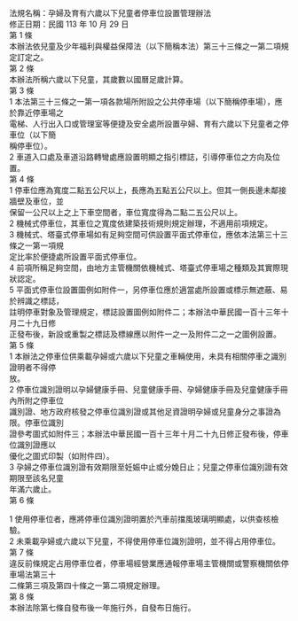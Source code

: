 法規名稱：孕婦及育有六歲以下兒童者停車位設置管理辦法  
修正日期：民國 113 年 10 月 29 日  
第 1 條  
本辦法依兒童及少年福利與權益保障法（以下簡稱本法）第三十三條之一第二項規定訂定之。  
第 2 條  
本辦法所稱六歲以下兒童，其歲數以國曆足歲計算。  
第 3 條  
1 本法第三十三條之一第一項各款場所附設之公共停車場（以下簡稱停車場），應於靠近停車場之  
電梯、人行出入口或管理室等便捷及安全處所設置孕婦、育有六歲以下兒童者之停車位（以下簡  
稱停車位）。  
2 車道入口處及車道沿路轉彎處應設置明顯之指引標誌，引導停車位之方向及位置。  
第 4 條  
1 停車位應為寬度二點五公尺以上，長應為五點五公尺以上。但其一側長邊未鄰接牆壁及車位，並  
保留一公尺以上之上下車空間者，車位寬度得為二點二五公尺以上。  
2 機械式停車位，其車位之寬度依建築技術規則規定辦理，不適用前項規定。  
3 機械式、塔臺式停車場如有足夠空間可供設置平面式停車位，應依本法第三十三條之一第一項規  
定比率於便捷處所設置平面式停車位。  
4 前項所稱足夠空間，由地方主管機關依機械式、塔臺式停車場之種類及其實際現狀認定。  
5 平面式停車位設置圖例如附件一，另停車位應於適當處所設置或標示無遮蔽、易於辨識之標誌，  
註明停車對象及管理規定，標誌設置圖例如附件二；本辦法中華民國一百十三年十月二十九日修  
正發布後，新設或重製之標誌及標線應以附件一之一及附件二之一之圖例設置。  
第 5 條  
1 本辦法之停車位供乘載孕婦或六歲以下兒童之車輛使用，未具有相關停車之識別證明者不得停  
放。  
2 停車位識別證明以孕婦健康手冊、兒童健康手冊、孕婦健康手冊及兒童健康手冊內所附之停車位  
識別證、地方政府核發之停車位識別證或其他足資證明孕婦或兒童身分之事證為限。停車位識別  
證參考圖式如附件三；本辦法中華民國一百十三年十月二十九日修正發布後，停車位識別證應以  
優化之圖式印製（如附件四）。  
3 孕婦之停車位識別證有效期限至妊娠中止或分娩日止；兒童之停車位識別證有效期限至該名兒童  
年滿六歲止。  
第 6 條  


1 使用停車位者，應將停車位識別證明置於汽車前擋風玻璃明顯處，以供查核檢驗。  
2 未乘載孕婦或六歲以下兒童，不得使用停車位識別證明，並不得占用停車位。  
第 7 條  
違反前條規定占用停車位者，停車場經營業應通報停車場主管機關或警察機關依停車場法第三十  
二條第三項及第四十條之一第二項規定辦理。  
第 8 條  
本辦法除第七條自發布後一年施行外，自發布日施行。  


